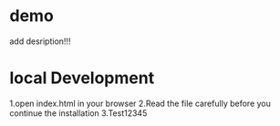 # demo
add desription!!!
# local Development
1.open index.html in your browser
2.Read the file carefully before you continue the installation
3.Test12345
